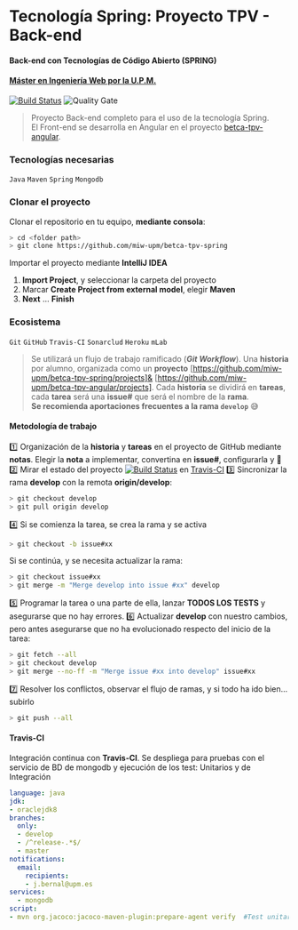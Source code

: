 # Tecnología Spring: Proyecto TPV - Back-end
#### Back-end con Tecnologías de Código Abierto (SPRING)
#### [Máster en Ingeniería Web por la U.P.M.](http://miw.etsisi.upm.es)
[![Build Status](https://travis-ci.org/miw-upm/betca-tpv-spring.svg?branch=develop)](https://travis-ci.org/miw-upm/betca-tpv-spring)
![Quality Gate](https://sonarcloud.io/api/project_badges/measure?project=es.upm.miw%3Abetca-tpv-spring&metric=alert_status)
> Proyecto Back-end completo para el uso de la tecnología Spring.  
> El Front-end se desarrolla en Angular en el proyecto [betca-tpv-angular](https://github.com/miw-upm/betca-tpv-angular).  
### Tecnologías necesarias
`Java` `Maven` `Spring` `Mongodb`
### Clonar el proyecto
 Clonar el repositorio en tu equipo, **mediante consola**:
```sh
> cd <folder path>
> git clone https://github.com/miw-upm/betca-tpv-spring
```
Importar el proyecto mediante **IntelliJ IDEA**
1. **Import Project**, y seleccionar la carpeta del proyecto
1. Marcar **Create Project from external model**, elegir **Maven**
1. **Next** … **Finish**
### Ecosistema
`Git` `GitHub` `Travis-CI` `Sonarclud` `Heroku` `mLab`
> Se utilizará un flujo de trabajo ramificado (_**Git Workflow**_). Una **historia** por alumno, organizada como un **proyecto** [https://github.com/miw-upm/betca-tpv-spring/projects]& [https://github.com/miw-upm/betca-tpv-angular/projects]. Cada **historia** se dividirá en **tareas**, cada **tarea** será una **issue#** que será el nombre de la **rama**.  
**Se recomienda aportaciones frecuentes a la rama `develop`** :sweat_smile:
#### Metodología de trabajo
 :one: Organización de la **historia** y **tareas** en el proyecto de GitHub mediante **notas**. Elegir la **nota** a implementar, convertina en **issue#**, configurarla y :muscle:
 :two: Mirar el estado del proyecto [![Build Status](https://travis-ci.org/miw-upm/betca-tpv-spring.svg?branch=develop)](https://travis-ci.org/miw-upm/betca-tpv-spring) en [Travis-CI](https://travis-ci.org/miw-upm/betca-tpv-spring/builds)
 :three: Sincronizar la rama **develop** con la remota **origin/develop**:
 ```sh
> git checkout develop
> git pull origin develop
 ```
:four: Si se comienza la tarea, se crea la rama y se activa
 ```sh
> git checkout -b issue#xx
 ```
 Si se continúa, y se necesita actualizar la rama:
  ```sh
> git checkout issue#xx
> git merge -m "Merge develop into issue #xx" develop
 ```
:five: Programar la tarea o una parte de ella, lanzar **TODOS LOS TESTS** y asegurarse que no hay errores.
:six: Actualizar **develop** con nuestro cambios, pero antes asegurarse que no ha evolucionado respecto del inicio de la tarea:
 ```sh
> git fetch --all
> git checkout develop
> git merge --no-ff -m "Merge issue #xx into develop" issue#xx
```
:seven: Resolver los conflictos, observar el flujo de ramas, y si todo ha ido bien... subirlo 
```sh
> git push --all
 ```
 #### Travis-CI
Integración continua con **Travis-CI**. Se despliega para pruebas con el servicio de BD de mongodb y ejecución de los test: Unitarios y de Integración
```yaml
language: java
jdk:
- oraclejdk8
branches:
  only:
  - develop
  - /^release-.*$/
  - master
notifications:
  email:
    recipients:
    - j.bernal@upm.es
services:
  - mongodb
script:
- mvn org.jacoco:jacoco-maven-plugin:prepare-agent verify  #Test unitario y de integracion en el perfil "dev" y con covertura
```
